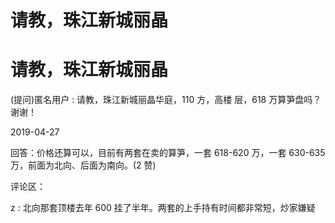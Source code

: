 # 请教，珠江新城丽晶

# 请教，珠江新城丽晶

(提问)匿名用户 : 请教，珠江新城丽晶华庭，110 方，高楼 层，618 万算笋盘吗？谢谢！

2019-04-27

回答：价格还算可以，目前有两套在卖的算笋，一套 618-620 万，一套 630-635 万，前面为北向、后面为南向。(2 赞)

评论区：

z : 北向那套顶楼去年 600 挂了半年。两套的上手持有时间都非常短，炒家嫌疑